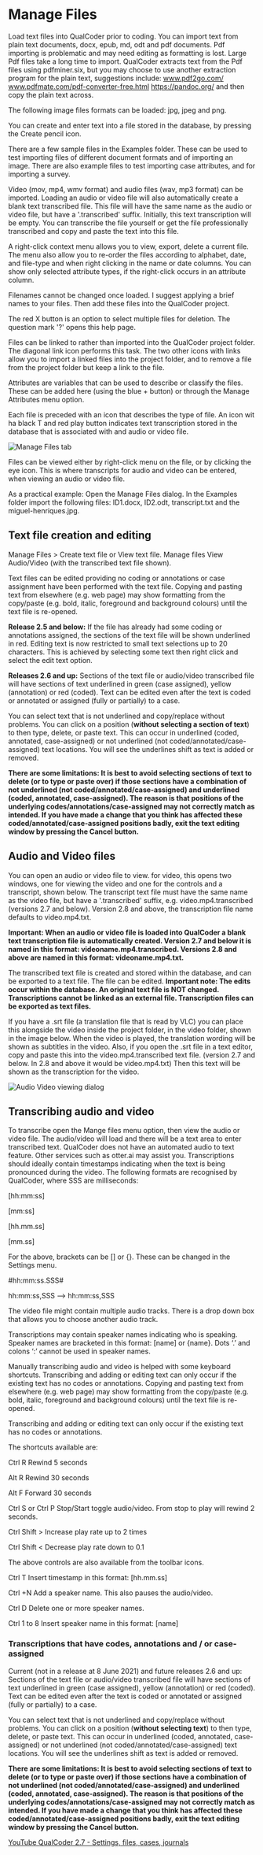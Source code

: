 #  Manage Files
Load text files into QualCoder prior to coding. You can import text from plain text documents, docx, epub, md, odt and pdf documents. 
Pdf importing is problematic and may need editing as formatting is lost. Large Pdf files take a long time to import. QualCoder extracts text from the Pdf files using pdfminer.six, but you may choose to use another extraction program for the plain text, suggestions include: www.pdf2go.com/  www.pdfmate.com/pdf-converter-free.html  https://pandoc.org/ and then copy the plain text across.

The following image files formats can be loaded: jpg, jpeg and png. 

You can create and enter text into a file stored in the database, by pressing the Create pencil icon. 

There are a few sample files in the Examples folder. These can be used to test importing files of different document formats and of importing an image. There are also example files to test importing case attributes, and for importing a survey.

Video (mov, mp4, wmv format) and audio files (wav, mp3 format) can be imported. Loading an audio or video file will also automatically create a blank text transcribed file. This file will have the same name as the audio or video file, but have a '.transcribed' suffix. Initially, this text transcription will be empty. You can transcribe the file yourself or get the file professionally transcribed and copy and paste the text into this file.

A right-click context menu allows you to view, export, delete a current file. The menu also allow you to re-order the files according to alphabet, date, and file-type and when right clicking in the name or date columns. You can show only selected attribute types, if the right-click occurs in an attribute column.

Filenames cannot be changed once loaded. I suggest applying a brief names to your files. Then add these files into the QualCoder project.

The red X button is an option to select multiple files for deletion.
 The question mark '?' opens this help page.

Files can be linked to rather than imported into the QualCoder project folder. The diagonal link icon performs this task. The two other icons with links allow you to import a linked files into the project folder, and to remove a file from the project folder but keep a link to the file.

Attributes are variables that can be used to describe or classify the files. These can be added here (using the blue + button) or through the Manage Attributes menu option.

Each file is preceded with an icon that describes the type of file. An icon wit ha black T and red play button indicates text transcription stored in the database that is associated with and audio or video file.

![Manage Files tab](https://qualcoder.files.wordpress.com/2021/10/manage_files.png?)


Files can be viewed either by right-click menu on the file, or by clicking the eye icon. This is where transcripts for audio and video can be entered, when viewing an audio or video file.

As a practical example: Open the Manage Files dialog. In the Examples folder import the following files: ID1.docx, ID2.odt, transcript.txt and the miguel-henriques.jpg.

## Text file creation and editing

Manage Files > Create text file or View text file. Manage files View Audio/Video (with the transcribed text file shown).

Text files can be edited providing no coding or annotations or case assignment have been performed with the text file. Copying and pasting text from elsewhere (e.g. web page) may show formatting from the copy/paste (e.g. bold, italic, foreground and background colours) until the text file is re-opened.

**Release 2.5 and below:** If the file has already had some coding or annotations assigned, the sections of the text file will be shown underlined in red. Editing text is now restricted to small text selections up to 20 characters. This is achieved by selecting some text then right click and select the edit text option.

**Releases 2.6 and up:** Sections of the text file or audio/video transcribed file will have sections of text underlined in green (case assigned), yellow (annotation) or red (coded). Text can be edited even after the text is coded or annotated or assigned (fully or partially) to a case. 

You can select text that is not underlined and copy/replace without problems. You can click on a position (**without selecting a section of text**) to then type, delete, or paste text. This can occur in underlined (coded, annotated, case-assigned) or not underlined (not coded/annotated/case-assigned) text locations. You will see the underlines shift as text is added or removed.

**There are some limitations: It is best to avoid selecting sections of text to delete (or to type or paste over) if those sections have a combination of not underlined (not coded/annotated/case-assigned) and underlined (coded, annotated, case-assigned). The reason is that positions of the underlying codes/annotations/case-assigned may not correctly match as intended. If you have made a change that you think has affected these coded/annotated/case-assigned positions badly, exit the text editing window by pressing the Cancel button.**


## Audio and Video files

You can open an audio or video file to view. for video, this opens two windows, one for viewing the video and one for the controls and a transcript, shown below. The transcript text file must have the same name as the video file, but have a '.transcribed' suffix, e.g. video.mp4.transcribed (versions 2.7 and below). Version 2.8 and above, the transcription file name defaults to video.mp4.txt.

**Important: When an audio or video file is loaded into QualCoder a blank text transcription file is automatically created. Version 2.7 and below it is named in this format: videoname.mp4.transcribed. Versions 2.8 and above are named in this format: videoname.mp4.txt.**

The transcribed text file is created and stored within the database, and can be exported to a text file. The file can be edited.  **Important note: The edits occur within the database. An original text file is NOT changed. Transcriptions cannot be linked as an external file. Transcription files can be exported as text files.** 


If you have a .srt file (a translation file that is read by VLC) you can place this alongside the video inside the project folder, in the video folder, shown in the image below. When the video is played, the translation wording will be shown as subtitles in the video. Also, if you open the .srt file in a text editor, copy and paste this into the video.mp4.transcribed text file. (version 2.7 and below. In 2.8 and above it would be video.mp4.txt) Then this text will be shown as the transcription for the video. 

![Audio Video viewing dialog](https://qualcoder.files.wordpress.com/2020/12/viewav3.png)

## Transcribing audio and video

To transcribe open the Mange files menu option, then view the audio or video file. The audio/video will load and there will be a text area to enter transcribed text. QualCoder does not have an automated audio to text feature. Other services such as otter.ai may assist you.
Transcriptions should ideally contain timestamps indicating when the text is being pronounced during the video. The following formats are recognised by QualCoder, where SSS are milliseconds:

[hh:mm:ss] 

[mm:ss] 

[hh.mm.ss] 

[mm.ss] 

For the above, brackets can be []  or {}. These can be changed in the Settings menu.

#hh:mm:ss.SSS# 

hh:mm:ss,SSS --> hh:mm:ss,SSS

The video file might contain multiple audio tracks. There is a drop down box that allows you to choose another audio track.

Transcriptions may contain speaker names indicating who is speaking. Speaker names are bracketed in this format: [name] or {name}. Dots ‘.’ and colons ‘:’ cannot be used in speaker names.

Manually transcribing audio and video is helped with some keyboard shortcuts. Transcribing and adding or editing text can only occur if the existing text has no codes or annotations. Copying and pasting text from elsewhere (e.g. web page) may show formatting from the copy/paste (e.g. bold, italic, foreground and background colours) until the text file is re-opened.

Transcribing and adding or editing text can only occur if the existing text has no codes or annotations.

The shortcuts available are:

Ctrl R		Rewind 5 seconds

Alt R		Rewind 30 seconds

Alt F		Forward 30 seconds

Ctrl S or Ctrl P	Stop/Start toggle audio/video. From stop to play will rewind 2 seconds.

Ctrl Shift > Increase play rate up to 2 times

Ctrl Shift < Decrease play rate down to 0.1 

The above controls are also available from the toolbar icons.

Ctrl T		Insert timestamp in this format: [hh.mm.ss]

Ctrl +N		Add a speaker name. This also pauses the audio/video.

Ctrl D		Delete one or more speaker names.

Ctrl 1 to 8	Insert speaker name in this format: [name]

### Transcriptions that have codes, annotations and / or case-assigned

Current (not in a release at 8 June 2021) and future releases 2.6 and up: Sections of the text file or audio/video transcribed file will have sections of text underlined in green (case assigned), yellow (annotation) or red (coded). Text can be edited even after the text is coded or annotated or assigned (fully or partially) to a case. 

You can select text that is not underlined and copy/replace without problems. You can click on a position (**without selecting text**) to then type, delete, or paste text. This can occur in underlined (coded, annotated, case-assigned) or not underlined (not coded/annotated/case-assigned) text locations. You will see the underlines shift as text is added or removed.

**There are some limitations: It is best to avoid selecting sections of text to delete (or to type or paste over) if those sections have a combination of not underlined (not coded/annotated/case-assigned) and underlined (coded, annotated, case-assigned). The reason is that positions of the underlying codes/annotations/case-assigned may not correctly match as intended. If you have made a change that you think has affected these coded/annotated/case-assigned positions badly, exit the text editing window by pressing the Cancel button.**

[YouTube QualCoder 2.7 - Settings, files, cases, journals](https://www.youtube.com/watch?v=plwGHLw3Q2U)

